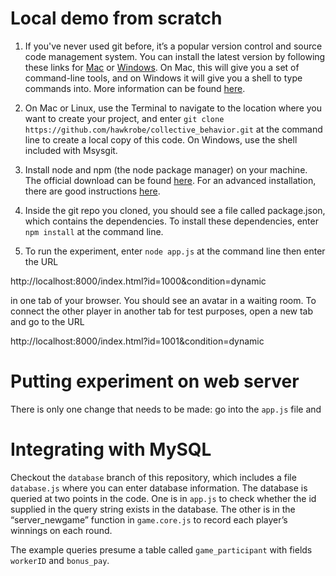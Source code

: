 Local demo from scratch
=======================

1. If you've never used git before, it’s a popular version control and source code management system. You can install the latest version by following these links for [Mac](https://code.google.com/p/git-osx-installer/downloads/list) or [Windows](http://msysgit.github.com/). On Mac, this will give you a set of command-line tools, and on Windows it will give you a shell to type commands into. More information can be found [here](http://git-scm.com/book/en/Getting-Started-Installing-Git).

2. On Mac or Linux, use the Terminal to navigate to the location where you want to create your project, and enter ```git clone https://github.com/hawkrobe/collective_behavior.git``` at the command line to create a local copy of this code. On Windows, use the shell included with Msysgit.

3. Install node and npm (the node package manager) on your machine. The official download can be found [here](http://nodejs.org/download/). For an advanced installation, there are good instructions [here](https://gist.github.com/isaacs/579814).

4. Inside the git repo you cloned, you should see a file called package.json, which contains the dependencies. To install these dependencies, enter ```npm install``` at the command line.

5. To run the experiment, enter ```node app.js``` at the command line then enter the URL 

http://localhost:8000/index.html?id=1000&condition=dynamic 

in one tab of your browser. You should see an avatar in a waiting room. To connect the other player in another tab for test purposes, open a new tab and go to the URL

http://localhost:8000/index.html?id=1001&condition=dynamic 

Putting experiment on web server
================================

There is only one change that needs to be made: go into the ```app.js``` file and 

Integrating with MySQL
======================

Checkout the ```database``` branch of this repository, which includes a file ```database.js``` where you can enter database information. The database is queried at two points in the code. One is in ```app.js``` to check whether the id supplied in the query string exists in the database. The other is in the “server\_newgame” function in ```game.core.js``` to record each player’s winnings on each round. 

The example queries presume a table called ```game_participant``` with fields ```workerID``` and ```bonus_pay```.
